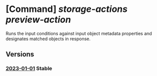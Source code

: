 # [Command] _storage-actions preview-action_

Runs the input conditions against input object metadata properties and designates matched objects in response.

## Versions

### [2023-01-01](/Resources/mgmt-plane/L3N1YnNjcmlwdGlvbnMve30vcHJvdmlkZXJzL21pY3Jvc29mdC5zdG9yYWdlYWN0aW9ucy9sb2NhdGlvbnMve30vcHJldmlld2FjdGlvbnM=/2023-01-01.xml) **Stable**

<!-- mgmt-plane /subscriptions/{}/providers/microsoft.storageactions/locations/{}/previewactions 2023-01-01 -->
